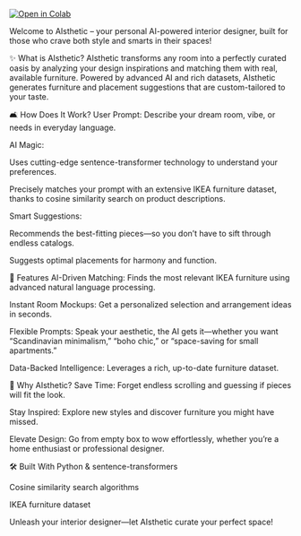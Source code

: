 [![Open in Colab](https://colab.research.google.com/assets/colab-badge.svg)](https://colab.research.google.com/drive/1YHRkbxytMjllXEZSVAMZHn3NLzwczewS?usp=sharing)


Welcome to AIsthetic – your personal AI-powered interior designer, built for those who crave both style and smarts in their spaces!

✨ What is AIsthetic?
AIsthetic transforms any room into a perfectly curated oasis by analyzing your design inspirations and matching them with real, available furniture. Powered by advanced AI and rich datasets, AIsthetic generates furniture and placement suggestions that are custom-tailored to your taste.

🛋️ How Does It Work?
User Prompt: Describe your dream room, vibe, or needs in everyday language.

AI Magic:

Uses cutting-edge sentence-transformer technology to understand your preferences.

Precisely matches your prompt with an extensive IKEA furniture dataset, thanks to cosine similarity search on product descriptions.

Smart Suggestions:

Recommends the best-fitting pieces—so you don’t have to sift through endless catalogs.

Suggests optimal placements for harmony and function.

🚀 Features
AI-Driven Matching: Finds the most relevant IKEA furniture using advanced natural language processing.

Instant Room Mockups: Get a personalized selection and arrangement ideas in seconds.

Flexible Prompts: Speak your aesthetic, the AI gets it—whether you want “Scandinavian minimalism,” “boho chic,” or “space-saving for small apartments.”

Data-Backed Intelligence: Leverages a rich, up-to-date furniture dataset.

🎯 Why AIsthetic?
Save Time: Forget endless scrolling and guessing if pieces will fit the look.

Stay Inspired: Explore new styles and discover furniture you might have missed.

Elevate Design: Go from empty box to wow effortlessly, whether you’re a home enthusiast or professional designer.

🛠️ Built With
Python & sentence-transformers

Cosine similarity search algorithms

IKEA furniture dataset

Unleash your interior designer—let AIsthetic curate your perfect space!
